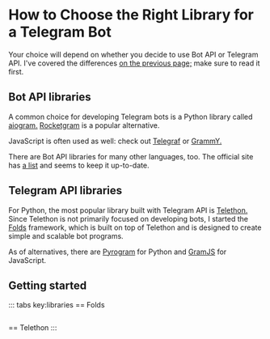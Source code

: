 # How to Choose the Right Library for a Telegram Bot

Your choice will depend on whether you decide to use Bot API or Telegram API. 
I've covered the differences [on the previous page;](./api) make sure to read it first.

## Bot API libraries

A common choice for developing Telegram bots is a Python library called [aiogram.](https://github.com/aiogram/aiogram) 
[Rocketgram](https://github.com/rocketgram/rocketgram) is a popular alternative.

JavaScript is often used as well: check out [Telegraf](https://github.com/telegraf/telegraf)
or [GrammY.](https://github.com/grammyjs/grammY)

There are Bot API libraries for many other languages, too. 
The official site has [a list](https://core.telegram.org/bots/samples) and seems to keep it up-to-date.

## Telegram API libraries

For Python, the most popular library built with Telegram API is [Telethon.](https://github.com/LonamiWebs/Telethon)
Since Telethon is not primarily focused on developing bots,
I started the [Folds](/folds/index) framework, which is built on top of Telethon
and is designed to create simple and scalable bot programs.

As of alternatives, there are [Pyrogram](https://github.com/pyrogram/pyrogram) for Python and [GramJS](https://github.com/gram-js/gramjs) for JavaScript.

[//]: # (todo other langs?)

## Getting started

::: tabs key:libraries
== Folds
```shell

```
== Telethon
:::